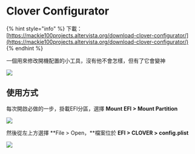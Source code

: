 # Clover Configurator

{% hint style="info" %}
下載：[https://mackie100projects.altervista.org/download-clover-configurator/](https://mackie100projects.altervista.org/download-clover-configurator/)
{% endhint %}

一個用來修改開機配置的小工具，沒有他不會怎樣，但有了它會變神

![](../../.gitbook/assets/clover_configurator.png)

## 使用方式

每次開啟必做的一步，掛載EFI分區，選擇 **Mount EFI &gt; Mount Partition**

![](../../.gitbook/assets/clover_mount_part.png)

然後從左上方選擇 **File &gt; Open，**檔案位於 **EFI &gt; CLOVER &gt; config.plist**

![](../../.gitbook/assets/clover_open_recent.png)

